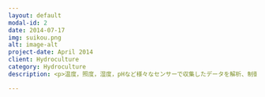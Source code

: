 ```yaml
---
layout: default
modal-id: 2
date: 2014-07-17
img: suikou.png
alt: image-alt
project-date: April 2014
client: Hydroculture
category: Hydroculture
description: <p>温度，照度，湿度，pHなど様々なセンサーで収集したデータを解析、制御します。 現状、人に頼っている栽培のノウハウを知財として蓄積する事も狙います。</p>

---
```

